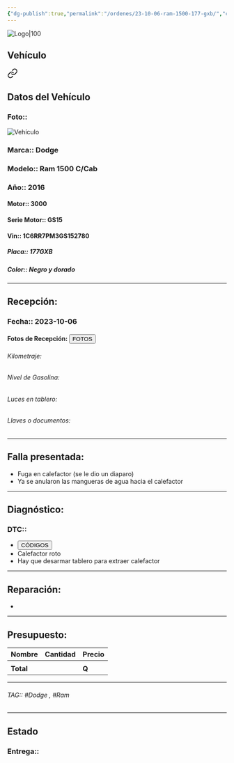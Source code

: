 ```yaml
---
{"dg-publish":true,"permalink":"/ordenes/23-10-06-ram-1500-177-gxb/","created":"","updated":""}
---
```


![Logo|100](http://drive.google.com/uc?export=view&id=137fl3TIZ0-PU8b-Pt0bsjclwHub_u78G)

## Vehículo

<div class="transclusion internal-embed is-loaded"><a class="markdown-embed-link" href="/vehiculos/dodge/ram-1500-177-gxb/#datos-del-vehiculo" aria-label="Open link"><svg xmlns="http://www.w3.org/2000/svg" width="24" height="24" viewBox="0 0 24 24" fill="none" stroke="currentColor" stroke-width="2" stroke-linecap="round" stroke-linejoin="round" class="svg-icon lucide-link"><path d="M10 13a5 5 0 0 0 7.54.54l3-3a5 5 0 0 0-7.07-7.07l-1.72 1.71"></path><path d="M14 11a5 5 0 0 0-7.54-.54l-3 3a5 5 0 0 0 7.07 7.07l1.71-1.71"></path></svg></a><div class="markdown-embed">



## Datos del Vehículo 
### Foto:: 
![Vehículo](http://drive.google.com/uc?export=view&id=1mHy9V3bEBROk2KzohhPnTeCCd_Yt5Riu)

### Marca:: Dodge
### Modelo:: Ram 1500 C/Cab
### Año:: 2016
#### Motor:: 3000
#### Serie Motor:: GS15
#### Vin:: 1C6RR7PM3GS152780
##### Placa:: 177GXB
##### Color:: Negro y dorado
---


</div></div>


## Recepción:
### Fecha:: 2023-10-06
#### Fotos de Recepción: <a href="http"><button class="btn success">FOTOS</button></a>

###### Kilometraje: 
###### Nivel de Gasolina: 
###### Luces en tablero: 
###### Llaves o documentos: 

---

## Falla presentada:
- Fuga en calefactor (se le dio un diaparo)
- Ya se anularon las mangueras de agua hacia el calefactor


---

## Diagnóstico:
### DTC:: 

- <a href="http"><button class="btn success">CÓDIGOS</button></a>
- Calefactor roto 
- Hay que desarmar tablero para extraer calefactor 

---
## Reparación:
- 

---

## Presupuesto:

| Nombre | Cantidad | Precio |
| ------ | -------- | ------ |
|        |          |        |
| **Total**       |        |    **Q**    |

---

###### TAG:: #Dodge , #Ram

---

## Estado

### Entrega:: 